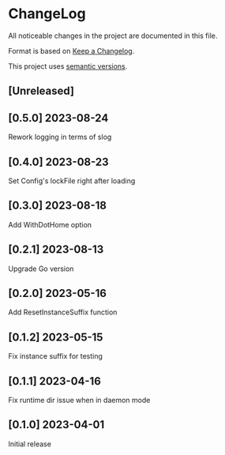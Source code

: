 ChangeLog
=========

All noticeable changes in the project  are documented in this file.

Format is based on [Keep a Changelog](https://keepachangelog.com/en/1.0.0/).

This project uses [semantic versions](https://semver.org/spec/v2.0.0.html).

## [Unreleased]

## [0.5.0] 2023-08-24

Rework logging in terms of slog

## [0.4.0] 2023-08-23

Set Config's lockFile right after loading

## [0.3.0] 2023-08-18

Add WithDotHome option

## [0.2.1] 2023-08-13

Upgrade Go version

## [0.2.0] 2023-05-16

Add ResetInstanceSuffix function

## [0.1.2] 2023-05-15

 Fix instance suffix for testing

## [0.1.1] 2023-04-16

 Fix runtime dir issue when in daemon mode

## [0.1.0] 2023-04-01

Initial release
